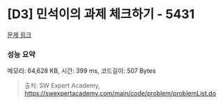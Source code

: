 # [D3] 민석이의 과제 체크하기 - 5431 

[문제 링크](https://swexpertacademy.com/main/code/problem/problemDetail.do?contestProbId=AWVl3rWKDBYDFAXm) 

### 성능 요약

메모리: 64,628 KB, 시간: 399 ms, 코드길이: 507 Bytes



> 출처: SW Expert Academy, https://swexpertacademy.com/main/code/problem/problemList.do